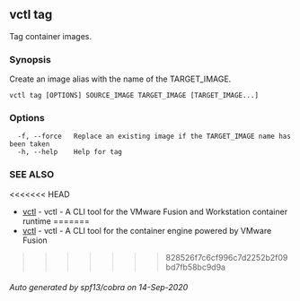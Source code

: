 ## vctl tag

Tag container images.

### Synopsis

Create an image alias with the name of the TARGET_IMAGE.

```
vctl tag [OPTIONS] SOURCE_IMAGE TARGET_IMAGE [TARGET_IMAGE...]
```

### Options

```
  -f, --force   Replace an existing image if the TARGET_IMAGE name has been taken
  -h, --help    Help for tag
```

### SEE ALSO

<<<<<<< HEAD
* [vctl](vctl.md)	 - vctl - A CLI tool for the VMware Fusion and Workstation container runtime
=======
* [vctl](vctl.md)	 - vctl - A CLI tool for the container engine powered by VMware Fusion
>>>>>>> 828526f7c6cf996c7d2252b2f09bd7fb58bc9d9a

###### Auto generated by spf13/cobra on 14-Sep-2020
